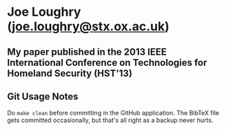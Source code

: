 Joe Loughry (joe.loughry@stx.ox.ac.uk)
===========

My paper published in the 2013 IEEE International Conference on Technologies for Homeland Security (HST'13)
--------

Git Usage Notes
---------------

Do `make clean` before committing in the GitHub application.  The BibTeX file
gets committed occasionally, but that's all right as a backup never hurts.

